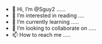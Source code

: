 - 👋 Hi, I’m @Sguy2 ......
- 👀 I’m interested in reading ....
- 🌱 I’m currently learning .....
- 💞️ I’m looking to collaborate on .....
- 📫 How to reach me .....

<!---
Sguy2/Sguy2 is a ✨ special ✨ repository because its `README.md` (this file) appears on your GitHub profile.
You can click the Preview link to take a look at your changes.
--->
